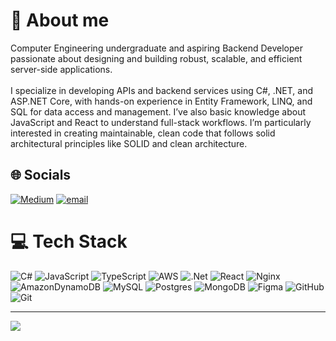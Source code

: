 # 💫 About me
Computer Engineering undergraduate and aspiring Backend Developer passionate about designing and building robust, scalable, and efficient server-side applications.<br><br>I specialize in developing APIs and backend services using C#, .NET, and ASP.NET Core, with hands-on experience in Entity Framework, LINQ, and SQL for data access and management. I’ve also basic knowledge about JavaScript and React to understand full-stack workflows. I’m particularly interested in creating maintainable, clean code that follows solid architectural principles like SOLID and clean architecture.


## 🌐 Socials
[![Medium](https://img.shields.io/badge/Medium-12100E?logo=medium&logoColor=white)](https://medium.com/@yasin.peker43) [![email](https://img.shields.io/badge/Email-D14836?logo=gmail&logoColor=white)](mailto:yasinpeker43@gmail.com) 

# 💻 Tech Stack
![C#](https://img.shields.io/badge/c%23-%23239120.svg?style=for-the-badge&logo=csharp&logoColor=white) ![JavaScript](https://img.shields.io/badge/javascript-%23323330.svg?style=for-the-badge&logo=javascript&logoColor=%23F7DF1E) ![TypeScript](https://img.shields.io/badge/typescript-%23007ACC.svg?style=for-the-badge&logo=typescript&logoColor=white) ![AWS](https://img.shields.io/badge/AWS-%23FF9900.svg?style=for-the-badge&logo=amazon-aws&logoColor=white) ![.Net](https://img.shields.io/badge/.NET-5C2D91?style=for-the-badge&logo=.net&logoColor=white) ![React](https://img.shields.io/badge/react-%2320232a.svg?style=for-the-badge&logo=react&logoColor=%2361DAFB) ![Nginx](https://img.shields.io/badge/nginx-%23009639.svg?style=for-the-badge&logo=nginx&logoColor=white) ![AmazonDynamoDB](https://img.shields.io/badge/Amazon%20DynamoDB-4053D6?style=for-the-badge&logo=Amazon%20DynamoDB&logoColor=white) ![MySQL](https://img.shields.io/badge/mysql-4479A1.svg?style=for-the-badge&logo=mysql&logoColor=white) ![Postgres](https://img.shields.io/badge/postgres-%23316192.svg?style=for-the-badge&logo=postgresql&logoColor=white) ![MongoDB](https://img.shields.io/badge/MongoDB-%234ea94b.svg?style=for-the-badge&logo=mongodb&logoColor=white) ![Figma](https://img.shields.io/badge/figma-%23F24E1E.svg?style=for-the-badge&logo=figma&logoColor=white) ![GitHub](https://img.shields.io/badge/github-%23121011.svg?style=for-the-badge&logo=github&logoColor=white) ![Git](https://img.shields.io/badge/git-%23F05033.svg?style=for-the-badge&logo=git&logoColor=white)


---
[![](https://visitcount.itsvg.in/api?id=yasinserhatpeker&icon=0&color=0)](https://visitcount.itsvg.in)

<!-- Proudly created with GPRM ( https://gprm.itsvg.in ) -->



